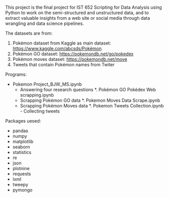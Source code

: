 This project is the final project for IST 652 Scripting for Data Analysis using Python to work on the semi-structured and unstructured data, and to extract valuable insights from a web site or social media through data wrangling and data science pipelines.


The datasets are from:
1. Pokémon dataset from Kaggle as main dataset:  https://www.kaggle.com/abcsds/Pokémon
2. Pokémon GO dataset: https://pokemondb.net/go/pokedex
3. Pokémon moves dataset:  https://pokemondb.net/move
4. Tweets that contain Pokémon names from Twiter


Programs:
* Pokemon Project_BJW_MS.ipynb
     - Answering four research questions
*. Pokémon GO Pokédex Web scrapping.ipynb
     - Scrapping Pokémon GO data
*. Pokemon Moves Data Scrape.ipynb
     - Scrapping Pokémon Moves data
*. Pokemon Tweets Collection.ipynb
      - Collecting tweets
  


Packages uesed:  
* pandas  
* numpy  
* matplotlib  
* seaborn  
* statistics  
* re  
* json  
* plotnine  
* requests  
* lxml  
* tweepy  
* pymongo  
